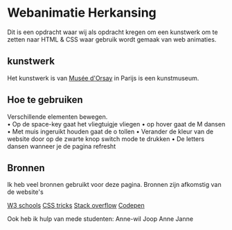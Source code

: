# Webanimatie Herkansing

Dit is een opdracht waar wij als opdracht kregen om een kunstwerk om te zetten naar HTML & CSS waar gebruik wordt gemaak van web animaties.

## kunstwerk
Het kunstwerk is van [Musée d'Orsay](https://www.musee-orsay.fr/en/home.html) in Parijs is een kunstmuseum. 

## Hoe te gebruiken
Verschillende elementen bewegen. <br>
• Op de space-key gaat het vliegtuigje vliegen
• op hover gaat de M dansen
• Met muis ingeruikt houden gaat de o tollen
• Verander de kleur van de website door op de zwarte knop switch mode te drukken
• De letters dansen wanneer je de pagina refresht

## Bronnen
Ik heb veel bronnen gebruikt voor deze pagina.
Bronnen zijn afkomstig van de website's 

[W3 schools](https://www.w3schools.com)
[CSS tricks](https://css-tricks.com/)
[Stack overflow](https://stackoverflow.com)
[Codepen](https://codepen.io)

Ook heb ik hulp van mede studenten:
Anne-wil
Joop
Anne
Janne


